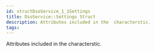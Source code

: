 ```yaml
---
id: structDsoService_1_1Settings
title: DsoService::Settings Struct
description: Attributes included in the  characterstic.
tags:
---
```

Attributes included in the  <docMarkupType>  characterstic.
